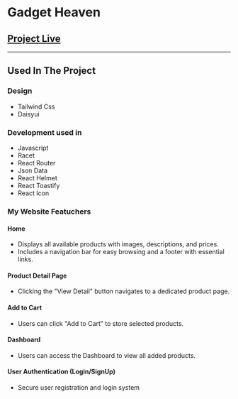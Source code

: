 
# Gadget Heaven

## [Project Live](https://dainty-pegasus-160e5b.netlify.app/)

------------------------------------------------------------

## Used In The Project

### Design
- Tailwind Css
- Daisyui
### Development used in
- Javascript
- Racet 
- React Router
- Json Data 
- React Helmet
- React Toastify
- React Icon

### My Website Featuchers 
#### Home 
- Displays all available products with images, descriptions, and prices.
- Includes a navigation bar for easy browsing and a footer with essential links.
####  Product Detail Page

- Clicking the "View Detail" button navigates to a dedicated product page.

#### Add to Cart
- Users can click "Add to Cart" to store selected products.
#### Dashboard 
- Users can access the Dashboard to view all added products.

#### User Authentication (Login/SignUp)
- Secure user registration and login system